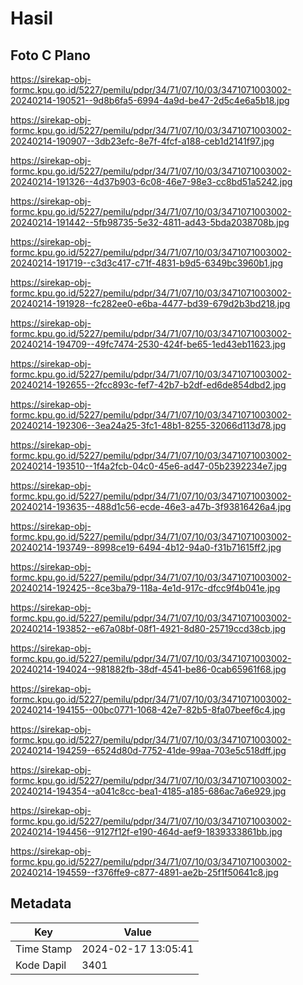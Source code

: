 # Hasil

## Foto C Plano

https://sirekap-obj-formc.kpu.go.id/5227/pemilu/pdpr/34/71/07/10/03/3471071003002-20240214-190521--9d8b6fa5-6994-4a9d-be47-2d5c4e6a5b18.jpg

https://sirekap-obj-formc.kpu.go.id/5227/pemilu/pdpr/34/71/07/10/03/3471071003002-20240214-190907--3db23efc-8e7f-4fcf-a188-ceb1d2141f97.jpg

https://sirekap-obj-formc.kpu.go.id/5227/pemilu/pdpr/34/71/07/10/03/3471071003002-20240214-191326--4d37b903-6c08-46e7-98e3-cc8bd51a5242.jpg

https://sirekap-obj-formc.kpu.go.id/5227/pemilu/pdpr/34/71/07/10/03/3471071003002-20240214-191442--5fb98735-5e32-4811-ad43-5bda2038708b.jpg

https://sirekap-obj-formc.kpu.go.id/5227/pemilu/pdpr/34/71/07/10/03/3471071003002-20240214-191719--c3d3c417-c71f-4831-b9d5-6349bc3960b1.jpg

https://sirekap-obj-formc.kpu.go.id/5227/pemilu/pdpr/34/71/07/10/03/3471071003002-20240214-191928--fc282ee0-e6ba-4477-bd39-679d2b3bd218.jpg

https://sirekap-obj-formc.kpu.go.id/5227/pemilu/pdpr/34/71/07/10/03/3471071003002-20240214-194709--49fc7474-2530-424f-be65-1ed43eb11623.jpg

https://sirekap-obj-formc.kpu.go.id/5227/pemilu/pdpr/34/71/07/10/03/3471071003002-20240214-192655--2fcc893c-fef7-42b7-b2df-ed6de854dbd2.jpg

https://sirekap-obj-formc.kpu.go.id/5227/pemilu/pdpr/34/71/07/10/03/3471071003002-20240214-192306--3ea24a25-3fc1-48b1-8255-32066d113d78.jpg

https://sirekap-obj-formc.kpu.go.id/5227/pemilu/pdpr/34/71/07/10/03/3471071003002-20240214-193510--1f4a2fcb-04c0-45e6-ad47-05b2392234e7.jpg

https://sirekap-obj-formc.kpu.go.id/5227/pemilu/pdpr/34/71/07/10/03/3471071003002-20240214-193635--488d1c56-ecde-46e3-a47b-3f93816426a4.jpg

https://sirekap-obj-formc.kpu.go.id/5227/pemilu/pdpr/34/71/07/10/03/3471071003002-20240214-193749--8998ce19-6494-4b12-94a0-f31b71615ff2.jpg

https://sirekap-obj-formc.kpu.go.id/5227/pemilu/pdpr/34/71/07/10/03/3471071003002-20240214-192425--8ce3ba79-118a-4e1d-917c-dfcc9f4b041e.jpg

https://sirekap-obj-formc.kpu.go.id/5227/pemilu/pdpr/34/71/07/10/03/3471071003002-20240214-193852--e67a08bf-08f1-4921-8d80-25719ccd38cb.jpg

https://sirekap-obj-formc.kpu.go.id/5227/pemilu/pdpr/34/71/07/10/03/3471071003002-20240214-194024--981882fb-38df-4541-be86-0cab65961f68.jpg

https://sirekap-obj-formc.kpu.go.id/5227/pemilu/pdpr/34/71/07/10/03/3471071003002-20240214-194155--00bc0771-1068-42e7-82b5-8fa07beef6c4.jpg

https://sirekap-obj-formc.kpu.go.id/5227/pemilu/pdpr/34/71/07/10/03/3471071003002-20240214-194259--6524d80d-7752-41de-99aa-703e5c518dff.jpg

https://sirekap-obj-formc.kpu.go.id/5227/pemilu/pdpr/34/71/07/10/03/3471071003002-20240214-194354--a041c8cc-bea1-4185-a185-686ac7a6e929.jpg

https://sirekap-obj-formc.kpu.go.id/5227/pemilu/pdpr/34/71/07/10/03/3471071003002-20240214-194456--9127f12f-e190-464d-aef9-1839333861bb.jpg

https://sirekap-obj-formc.kpu.go.id/5227/pemilu/pdpr/34/71/07/10/03/3471071003002-20240214-194559--f376ffe9-c877-4891-ae2b-25f1f50641c8.jpg


## Metadata

| Key        | Value               |
| ---------- | ------------------- |
| Time Stamp | 2024-02-17 13:05:41 |
| Kode Dapil | 3401                |



